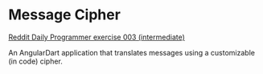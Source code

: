 Message Cipher
======

[Reddit Daily Programmer exercise 003 (intermediate)](http://www.reddit.com/r/dailyprogrammer/comments/pkwb1/2112012_challenge_3_intermediate/)

An AngularDart application that translates messages using a customizable (in code) cipher.